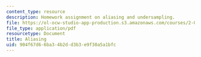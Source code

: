 ```yaml
---
content_type: resource
description: Homework assignment on aliasing and undersampling.
file: https://ol-ocw-studio-app-production.s3.amazonaws.com/courses/2-017j-design-of-electromechanical-robotic-systems-fall-2009/904f67d66ba34b2dd3b3e9f30a5a1bfc_MIT2_017JF09_p19.pdf
file_type: application/pdf
resourcetype: Document
title: Aliasing
uid: 904f67d6-6ba3-4b2d-d3b3-e9f30a5a1bfc
---
```


